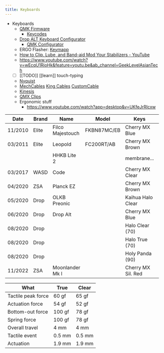 ```yaml
---
title: Keyboards
---
```

- Keyboards
  - [QMK Firmware](https://docs.qmk.fm/)
      - [Keycodes](https://docs.qmk.fm/#/keycodes)
  - [Drop ALT Keyboard Configurator](https://drop.com/talk/10343/how-to-configure-your-alt-keyboard)
      - [QMK Configurator](https://config.qmk.fm/#/massdrop/alt/LAYOUT_65_ansi_blocker)
  - ERGO Flasher: [Keymapp](https://www.zsa.io/flash/)
  - [How to Clip, Lube, and Band-aid Mod Your Stabilizers - YouTube](https://www.youtube.com/watch?v=cD5Zj-ZgMLA)
  - https://www.youtube.com/watch?v=wEcqU1RioHk&feature=youtu.be&ab_channel=GeekLevelAsianTech
  - [ ] [[TODO]] [[learn]] touch-typing 
  - [Nyquist](https://trello.com/b/lQHFmTS3/keebio-status)
  - [MechCables](https://mechcables.com/)    [King Cables](https://www.kingcables.org/products/custom-trrs-cable-1)    [CustomCable](https://www.etsy.com/shop/CustomCableCo?ref=search_shop_redirect)
  - [Kinesis](https://kinesis-ergo.com/keyboards/advantage360/#buy-now)
  - [QMX Clips](https://uniqey.net/en/accessories/17/qmx-clips-pcb-mount-110-pcs.)
  - Ergonomic stuff
      - https://www.youtube.com/watch?app=desktop&v=UKfeJrRIcxw



| Date    | Brand | Name             | Model       | Keys               | Price |
| ------- | ----- | ---------------- | ----------- | ------------------ | ----- |
| 11/2010 | Elite | Filco Majestouch | FKBN87MC/EB | Cherry MX Blue     | $125  |
| 03/2011 | Elite | Leopold          | FC200RT/AB  | Cherry MX Brown    | $ 99  |
|         |       | HHKB Lite 2      |             | membrane...        |       |
| 03/2017 | WASD  | Code             |             | Cherry MX Clear    | $165  |
| 04/2020 | ZSA   | Planck EZ        |             | Cherry MX Brown    | $195  |
| 05/2020 | Drop  | OLKB  Preonic    |             | Kaihua Halo Clear  | $175  |
| 06/2020 | Drop  | Drop Alt         |             | Cherry MX Blue     | $250  |
| 08/2020 | Drop  |                  |             | Halo Clear (70)    | $ 35  |
| 08/2020 | Drop  |                  |             | Halo True (70)     | $ 35  |
| 08/2020 | Drop  |                  |             | Holy Panda (90)    | $105  |
| 11/2022 | ZSA   | Moonlander Mk I  |             | Cherry MX Sil. Red | $365  |


| What               | True   | Clear  |
| ------------------ | ------ | ------ |
| Tactile peak force | 60 gf  | 65 gf  |
| Actuation force    | 54 gf  | 52 gf  |
| Bottom-out force   | 100 gf | 78 gf  |
| Spring force       | 100 gf | 78 gf  |
| Overall travel     | 4 mm   | 4 mm   |
| Tactile event      | 0.5 mm | 0.5 mm |
| Actuation          | 1.9 mm | 1.9 mm |
